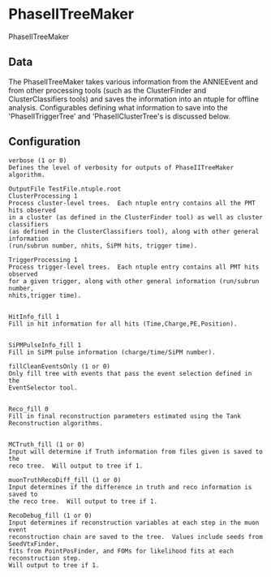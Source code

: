 # PhaseIITreeMaker

PhaseIITreeMaker

## Data

The PhaseIITreeMaker takes various information from the ANNIEEvent and from other
processing tools (such as the ClusterFinder and ClusterClassifiers tools) and saves
the information into an ntuple for offline analysis.  Configurables defining what
information to save into the 'PhaseIITriggerTree' and 'PhaseIIClusterTree's is 
discussed below.


## Configuration

```
verbose (1 or 0)
Defines the level of verbosity for outputs of PhaseIITreeMaker algorithm.

OutputFile TestFile.ntuple.root
ClusterProcessing 1
Process cluster-level trees.  Each ntuple entry contains all the PMT hits observed
in a cluster (as defined in the ClusterFinder tool) as well as cluster classifiers
(as defined in the ClusterClassifiers tool), along with other general information 
(run/subrun number, nhits, SiPM hits, trigger time).  

TriggerProcessing 1
Process trigger-level trees.  Each ntuple entry contains all PMT hits observed
for a given trigger, along with other general information (run/subrun number,
nhits,trigger time).


HitInfo_fill 1
Fill in hit information for all hits (Time,Charge,PE,Position).


SiPMPulseInfo_fill 1
Fill in SiPM pulse information (charge/time/SiPM number).

fillCleanEventsOnly (1 or 0)
Only fill tree with events that pass the event selection defined in the
EventSelector tool.


Reco_fill 0
Fill in final reconstruction parameters estimated using the Tank
Reconstruction algorithms.


MCTruth_fill (1 or 0)
Input will determine if Truth information from files given is saved to the
reco tree.  Will output to tree if 1.

muonTruthRecoDiff_fill (1 or 0)
Input determines if the difference in truth and reco information is saved to
the reco tree.  Will output to tree if 1.

RecoDebug_fill (1 or 0)
Input determines if reconstruction variables at each step in the muon event
reconstruction chain are saved to the tree.  Values include seeds from SeedVtxFinder,
fits from PointPosFinder, and FOMs for likelihood fits at each reconstruction step.
Will output to tree if 1.

```
